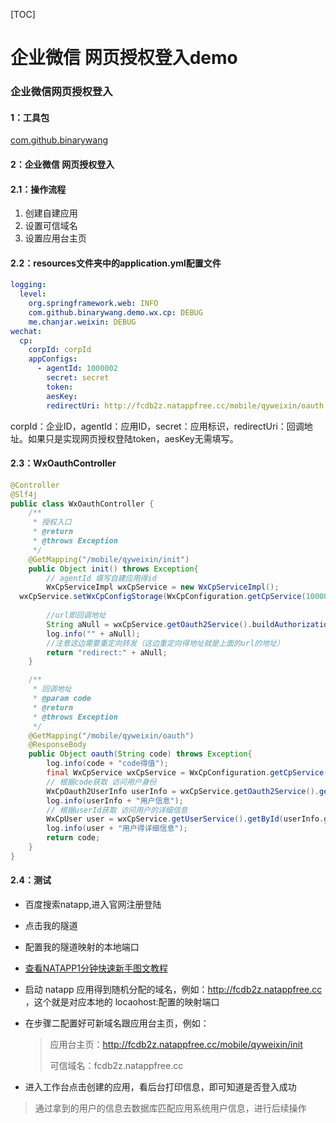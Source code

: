 [TOC]

# 企业微信 网页授权登入demo

### 企业微信网页授权登入

#### 1：工具包

[com.github.binarywang](https://github.com/Wechat-Group/WxJava)

#### 2：企业微信 网页授权登入

####   2.1：操作流程

1. 创建自建应用
2. 设置可信域名
3. 设置应用台主页

####   2.2：resources文件夹中的application.yml配置文件

```yml
logging:
  level:
    org.springframework.web: INFO
    com.github.binarywang.demo.wx.cp: DEBUG
    me.chanjar.weixin: DEBUG
wechat:
  cp:
    corpId: corpId
    appConfigs:
      - agentId: 1000002
        secret: secret
        token:
        aesKey:
        redirectUri: http://fcdb2z.natappfree.cc/mobile/qyweixin/oauth
```

corpId：企业ID，agentId：应用ID，secret：应用标识，redirectUri：回调地址。如果只是实现网页授权登陆token，aesKey无需填写。

####   2.3：WxOauthController

```java
@Controller
@Slf4j
public class WxOauthController {
    /**
     * 授权入口
     * @return
     * @throws Exception
     */
    @GetMapping("/mobile/qyweixin/init")
    public Object init() throws Exception{
        // agentId 填写自建应用得id
        WxCpServiceImpl wxCpService = new WxCpServiceImpl();
  wxCpService.setWxCpConfigStorage(WxCpConfiguration.getCpService(1000002).getWxCpConfigStorage());
       
        //url即回调地址
        String aNull = wxCpService.getOauth2Service().buildAuthorizationUrl(null);
        log.info("" + aNull);
        //注意这边需要重定向转发（这边重定向得地址就是上面的url的地址）
        return "redirect:" + aNull;
    }

    /**
     * 回调地址
     * @param code
     * @return
     * @throws Exception
     */
    @GetMapping("/mobile/qyweixin/oauth")
    @ResponseBody
    public Object oauth(String code) throws Exception{
        log.info(code + "code得值");
        final WxCpService wxCpService = WxCpConfiguration.getCpService(1000002);
        // 根据code获取 访问用户身份
        WxCpOauth2UserInfo userInfo = wxCpService.getOauth2Service().getUserInfo(code);
        log.info(userInfo + "用户信息");
        // 根据userId获取 访问用户的详细信息
        WxCpUser user = wxCpService.getUserService().getById(userInfo.getUserId());
        log.info(user + "用户得详细信息");
        return code;
    }
}
```

####   2.4：测试

- 百度搜索natapp,进入官网注册登陆

- 点击我的隧道

- 配置我的隧道映射的本地端口

- [查看NATAPP1分钟快速新手图文教程](https://natapp.cn/article/natapp_newbie)

- 启动 natapp 应用得到随机分配的域名，例如：http://fcdb2z.natappfree.cc ，这个就是对应本地的 locaohost:配置的映射端口

- 在步骤二配置好可新域名跟应用台主页，例如：

  > 应用台主页：http://fcdb2z.natappfree.cc/mobile/qyweixin/init
  >
  > 可信域名：fcdb2z.natappfree.cc

- 进入工作台点击创建的应用，看后台打印信息，即可知道是否登入成功

> 通过拿到的用户的信息去数据库匹配应用系统用户信息，进行后续操作

